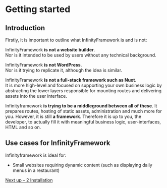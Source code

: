 <h1>Getting started</h1>

## Introduction

Firstly, it is important to outline what InfinityFramework is and is not:

InfinityFramework **is not a website builder**.<br>
Nor is it intended to be used by users without any technical background.

InfinityFramework **is not WordPress**.<br>
Nor is it trying to replicate it, although the idea is similar.

InfinityFramework **is not a full-stack framework such as Nuxt**.<br>
It is more high-level and focused on supporting your own business logic by abstracting the lower layers responsible for mounting routes and delivering assets into the user interface.

Infinityframework **is trying to be a middleground between all of these**. It prepares routes, hosting of static assets, administration and much more for you. However, it is still **a framework**. Therefore it is up to you, the developer, to actually fill it with meaningful business logic, user-interfaces, HTML and so on.

## Use cases for InfinityFramework

Infinityframework is ideal for:

- Small websites requiring dynamic content (such as displaying daily menus in a restaurant)

[Next up – 2 Installation](https://github.com/infinity-frame/infinityframework/blob/main/docs/2%20Installation.md)
